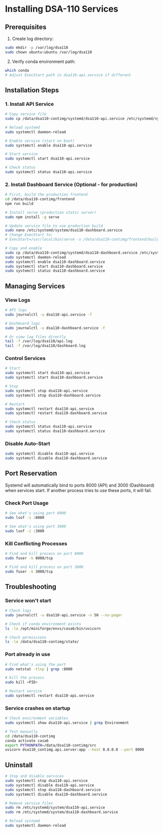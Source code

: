 # Installing DSA-110 Services

## Prerequisites

1. Create log directory:
```bash
sudo mkdir -p /var/log/dsa110
sudo chown ubuntu:ubuntu /var/log/dsa110
```

2. Verify conda environment path:
```bash
which conda
# Adjust ExecStart path in dsa110-api.service if different
```

## Installation Steps

### 1. Install API Service

```bash
# Copy service file
sudo cp /data/dsa110-contimg/systemd/dsa110-api.service /etc/systemd/system/

# Reload systemd
sudo systemctl daemon-reload

# Enable service (start on boot)
sudo systemctl enable dsa110-api.service

# Start service
sudo systemctl start dsa110-api.service

# Check status
sudo systemctl status dsa110-api.service
```

### 2. Install Dashboard Service (Optional - for production)

```bash
# First, build the production frontend
cd /data/dsa110-contimg/frontend
npm run build

# Install serve (production static server)
sudo npm install -g serve

# Update service file to use production build
sudo nano /etc/systemd/system/dsa110-dashboard.service
# Change ExecStart to:
# ExecStart=/usr/local/bin/serve -s /data/dsa110-contimg/frontend/build -l 3000

# Copy and enable
sudo cp /data/dsa110-contimg/systemd/dsa110-dashboard.service /etc/systemd/system/
sudo systemctl daemon-reload
sudo systemctl enable dsa110-dashboard.service
sudo systemctl start dsa110-dashboard.service
sudo systemctl status dsa110-dashboard.service
```

## Managing Services

### View Logs
```bash
# API logs
sudo journalctl -u dsa110-api.service -f

# Dashboard logs
sudo journalctl -u dsa110-dashboard.service -f

# Or view log files directly
tail -f /var/log/dsa110/api.log
tail -f /var/log/dsa110/dashboard.log
```

### Control Services
```bash
# Start
sudo systemctl start dsa110-api.service
sudo systemctl start dsa110-dashboard.service

# Stop
sudo systemctl stop dsa110-api.service
sudo systemctl stop dsa110-dashboard.service

# Restart
sudo systemctl restart dsa110-api.service
sudo systemctl restart dsa110-dashboard.service

# Check status
sudo systemctl status dsa110-api.service
sudo systemctl status dsa110-dashboard.service
```

### Disable Auto-Start
```bash
sudo systemctl disable dsa110-api.service
sudo systemctl disable dsa110-dashboard.service
```

## Port Reservation

Systemd will automatically bind to ports 8000 (API) and 3000 (Dashboard) when services start. If another process tries to use these ports, it will fail.

### Check Port Usage
```bash
# See what's using port 8000
sudo lsof -i :8000

# See what's using port 3000
sudo lsof -i :3000
```

### Kill Conflicting Processes
```bash
# Find and kill process on port 8000
sudo fuser -k 8000/tcp

# Find and kill process on port 3000
sudo fuser -k 3000/tcp
```

## Troubleshooting

### Service won't start
```bash
# Check logs
sudo journalctl -u dsa110-api.service -n 50 --no-pager

# Check if conda environment exists
ls -la /opt/miniforge/envs/casa6/bin/uvicorn

# Check permissions
ls -la /data/dsa110-contimg/state/
```

### Port already in use
```bash
# Find what's using the port
sudo netstat -tlnp | grep :8000

# Kill the process
sudo kill <PID>

# Restart service
sudo systemctl restart dsa110-api.service
```

### Service crashes on startup
```bash
# Check environment variables
sudo systemctl show dsa110-api.service | grep Environment

# Test manually
cd /data/dsa110-contimg
conda activate casa6
export PYTHONPATH=/data/dsa110-contimg/src
uvicorn dsa110_contimg.api.server:app --host 0.0.0.0 --port 8000
```

## Uninstall

```bash
# Stop and disable services
sudo systemctl stop dsa110-api.service
sudo systemctl disable dsa110-api.service
sudo systemctl stop dsa110-dashboard.service
sudo systemctl disable dsa110-dashboard.service

# Remove service files
sudo rm /etc/systemd/system/dsa110-api.service
sudo rm /etc/systemd/system/dsa110-dashboard.service

# Reload systemd
sudo systemctl daemon-reload
```

